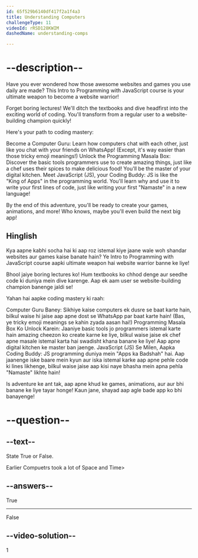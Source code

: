 ```yaml
---
id: 65f529b6140df417f2a1f4a3
title: Understanding Computers
challengeType: 11
videoId: rRSD128KWIM
dashedName: understanding-comps

---
```


# --description--

Have you ever wondered how those awesome websites and games you use daily are made? This Intro to Programming with JavaScript course is your ultimate weapon to become a website warrior!

Forget boring lectures! We'll ditch the textbooks and dive headfirst into the exciting world of coding. You'll transform from a regular user to a website-building champion quickly!


Here's your path to coding mastery:

Become a Computer Guru: Learn how computers chat with each other, just like you chat with your friends on WhatsApp! (Except, it's way easier than those tricky emoji meanings!)
Unlock the Programming Masala Box: Discover the basic tools programmers use to create amazing things, just like a chef uses their spices to make delicious food! You'll be the master of your digital kitchen.
Meet JavaScript (JS), your Coding Buddy: JS is like the "King of Apps" in the programming world. You'll learn why and use it to write your first lines of code, just like writing your first "Namaste" in a new language!


By the end of this adventure, you'll be ready to create your games, animations, and more!  Who knows, maybe you'll even build the next big app!

<h2>Hinglish</h2>

Kya aapne kabhi socha hai ki aap roz istemal kiye jaane wale woh shandar websites aur games kaise banate hain? Ye Intro to Programming with JavaScript course aapki ultimate weapon hai website warrior banne ke liye!

Bhool jaiye boring lectures ko! Hum textbooks ko chhod denge aur seedhe code ki duniya mein dive karenge. Aap ek aam user se website-building champion banenge jaldi se!

Yahan hai aapke coding mastery ki raah:

Computer Guru Baney: Sikhiye kaise computers ek dusre se baat karte hain, bilkul waise hi jaise aap apne dost se WhatsApp par baat karte hain! (Bas, ye tricky emoji meanings se kahin zyada aasan hai!)
Programming Masala Box Ko Unlock Karein: Jaaniye basic tools jo programmers istemal karte hain amazing cheezon ko create karne ke liye, bilkul waise jaise ek chef apne masale istemal karta hai swadisht khana banane ke liye! Aap apne digital kitchen ke master ban jaenge.
JavaScript (JS) Se Milen, Aapka Coding Buddy: JS programming duniya mein "Apps ka Badshah" hai. Aap jaanenge iske baare mein kyun aur iska istemal karke aap apne pehle code ki lines likhenge, bilkul waise jaise aap kisi naye bhasha mein apna pehla "Namaste" likhte hain!

Is adventure ke ant tak, aap apne khud ke games, animations, aur aur bhi banane ke liye tayar honge! Kaun jane, shayad aap agle bade app ko bhi banayenge!

# --question--

## --text--

State True or False.

Earlier Compuetrs took a lot of Space and Time>

## --answers--

True

---

False


## --video-solution--

1
